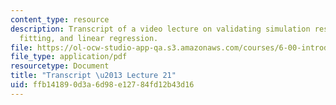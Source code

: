 ```yaml
---
content_type: resource
description: Transcript of a video lecture on validating simulation results, curve
  fitting, and linear regression.
file: https://ol-ocw-studio-app-qa.s3.amazonaws.com/courses/6-00-introduction-to-computer-science-and-programming-fall-2008/ffb141890d3a6d98e12784fd12b43d16_6-00F08-L21.pdf
file_type: application/pdf
resourcetype: Document
title: "Transcript \u2013 Lecture 21"
uid: ffb14189-0d3a-6d98-e127-84fd12b43d16
---
```

